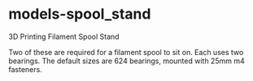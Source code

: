 models-spool_stand
==================

3D Printing Filament Spool Stand

Two of these are required for a filament spool to sit on.  Each uses two bearings.
The default sizes are 624 bearings, mounted with 25mm m4 fasteners.
